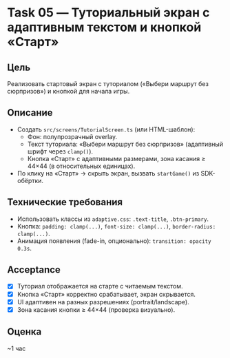 # Task 05 — Туториальный экран с адаптивным текстом и кнопкой «Старт»

## Цель
Реализовать стартовый экран с туториалом («Выбери маршрут без сюрпризов») и кнопкой для начала игры.

## Описание
- Создать `src/screens/TutorialScreen.ts` (или HTML-шаблон):
  - Фон: полупрозрачный overlay.
  - Текст туториала: «Выбери маршрут без сюрпризов» (адаптивный шрифт через `clamp()`).
  - Кнопка «Старт» с адаптивными размерами, зона касания ≥ 44×44 (в относительных единицах).
- По клику на «Старт» → скрыть экран, вызвать `startGame()` из SDK-обёртки.

## Технические требования
- Использовать классы из `adaptive.css`: `.text-title`, `.btn-primary`.
- Кнопка: `padding: clamp(...)`, `font-size: clamp(...)`, `border-radius: clamp(...)`.
- Анимация появления (fade-in, опционально): `transition: opacity 0.3s`.

## Acceptance
- [x] Туториал отображается на старте с читаемым текстом.
- [x] Кнопка «Старт» корректно срабатывает, экран скрывается.
- [x] UI адаптивен на разных разрешениях (portrait/landscape).
- [x] Зона касания кнопки ≥ 44×44 (проверка визуально).

## Оценка
~1 час

